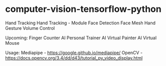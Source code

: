 # computer-vision-tensorflow-python

Hand Tracking 
Hand Tracking - Module
Face Detection
Face Mesh
Hand Gesture Volume Control

Upcoming:
Finger Counter
AI Personal Trainer
AI Virtual Painter
AI Virtual Mouse

Usage:
Mediapipe - https://google.github.io/mediapipe/
OpenCV - https://docs.opencv.org/3.4/dd/d43/tutorial_py_video_display.html

